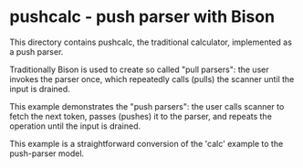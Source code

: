 # pushcalc - push parser with Bison

This directory contains pushcalc, the traditional calculator, implemented as
a push parser.

Traditionally Bison is used to create so called "pull parsers": the user
invokes the parser once, which repeatedly calls (pulls) the scanner until
the input is drained.

This example demonstrates the "push parsers": the user calls scanner to
fetch the next token, passes (pushes) it to the parser, and repeats the
operation until the input is drained.

This example is a straightforward conversion of the 'calc' example to the
push-parser model.

<!---
Local Variables:
fill-column: 76
ispell-dictionary: "american"
End:

Copyright (C) 2020-2022 Free Software Foundation, Inc.

Permission is granted to copy, distribute and/or modify this document
under the terms of the GNU Free Documentation License, Version 1.3 or
any later version published by the Free Software Foundation; with no
Invariant Sections, with no Front-Cover Texts, and with no Back-Cover
Texts.  A copy of the license is included in the "GNU Free
Documentation License" file as part of this distribution.

--->
